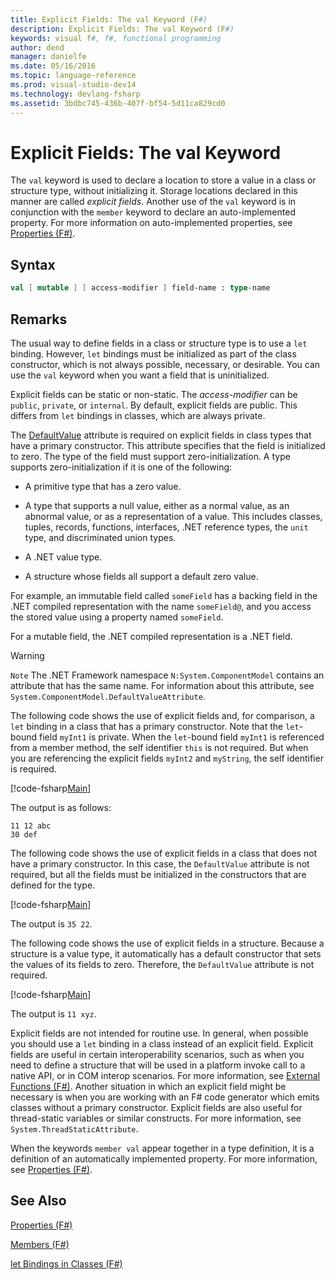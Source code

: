 ```yaml
---
title: Explicit Fields: The val Keyword (F#)
description: Explicit Fields: The val Keyword (F#)
keywords: visual f#, f#, functional programming
author: dend
manager: danielfe
ms.date: 05/16/2016
ms.topic: language-reference
ms.prod: visual-studio-dev14
ms.technology: devlang-fsharp
ms.assetid: 3bdbc745-436b-407f-bf54-5d11ca829cd0 
---
```


# Explicit Fields: The val Keyword

The `val` keyword is used to declare a location to store a value in a class or structure type, without initializing it. Storage locations declared in this manner are called *explicit fields*. Another use of the `val` keyword is in conjunction with the `member` keyword to declare an auto-implemented property. For more information on auto-implemented properties, see [Properties &#40;F&#35;&#41;](Properties-%5BFSharp%5D.md).


## Syntax

```fsharp
val [ mutable ] [ access-modifier ] field-name : type-name
```

## Remarks
The usual way to define fields in a class or structure type is to use a `let` binding. However, `let` bindings must be initialized as part of the class constructor, which is not always possible, necessary, or desirable. You can use the `val` keyword when you want a field that is uninitialized.

Explicit fields can be static or non-static. The *access-modifier* can be `public`, `private`, or `internal`. By default, explicit fields are public. This differs from `let` bindings in classes, which are always private.

The [DefaultValue](https://msdn.microsoft.com/library/a3a3307b-8c05-441e-b109-245511614d58) attribute is required on explicit fields in class types that have a primary constructor. This attribute specifies that the field is initialized to zero. The type of the field must support zero-initialization. A type supports zero-initialization if it is one of the following:

- A primitive type that has a zero value.

- A type that supports a null value, either as a normal value, as an abnormal value, or as a representation of a value. This includes classes, tuples, records, functions, interfaces, .NET reference types, the `unit` type, and discriminated union types.

- A .NET value type.

- A structure whose fields all support a default zero value.


For example, an immutable field called `someField` has a backing field in the .NET compiled representation with the name `someField@`, and you access the stored value using a property named `someField`.

For a mutable field, the .NET compiled representation is a .NET field.


>[!WARNING] 
`Note` The .NET Framework namespace `N:System.ComponentModel` contains an attribute that has the same name. For information about this attribute, see `System.ComponentModel.DefaultValueAttribute`.


The following code shows the use of explicit fields and, for comparison, a `let` binding in a class that has a primary constructor. Note that the `let`-bound field `myInt1` is private. When the `let`-bound field `myInt1` is referenced from a member method, the self identifier `this` is not required. But when you are referencing the explicit fields `myInt2` and `myString`, the self identifier is required.

[!code-fsharp[Main](../../../../samples/snippets/fslangref2/snippet6701.fs)]

The output is as follows:

```
11 12 abc
30 def
```

The following code shows the use of explicit fields in a class that does not have a primary constructor. In this case, the `DefaultValue` attribute is not required, but all the fields must be initialized in the constructors that are defined for the type.

[!code-fsharp[Main](../../../../samples/snippets/fslangref2/snippet6702.fs)]

The output is `35 22`.

The following code shows the use of explicit fields in a structure. Because a structure is a value type, it automatically has a default constructor that sets the values of its fields to zero. Therefore, the `DefaultValue` attribute is not required.

[!code-fsharp[Main](../../../../samples/snippets/fslangref2/snippet6703.fs)]

The output is `11 xyz`.

Explicit fields are not intended for routine use. In general, when possible you should use a `let` binding in a class instead of an explicit field. Explicit fields are useful in certain interoperability scenarios, such as when you need to define a structure that will be used in a platform invoke call to a native API, or in COM interop scenarios. For more information, see [External Functions &#40;F&#35;&#41;](External-Functions-%5BFSharp%5D.md). Another situation in which an explicit field might be necessary is when you are working with an F# code generator which emits classes without a primary constructor. Explicit fields are also useful for thread-static variables or similar constructs. For more information, see `System.ThreadStaticAttribute`.

When the keywords `member val` appear together in a type definition, it is a definition of an automatically implemented property. For more information, see [Properties &#40;F&#35;&#41;](Properties-%5BFSharp%5D.md).


## See Also
[Properties &#40;F&#35;&#41;](Properties-%5BFSharp%5D.md)

[Members &#40;F&#35;&#41;](Members-%5BFSharp%5D.md)

[let Bindings in Classes &#40;F&#35;&#41;](let-Bindings-in-Classes-%5BFSharp%5D.md)